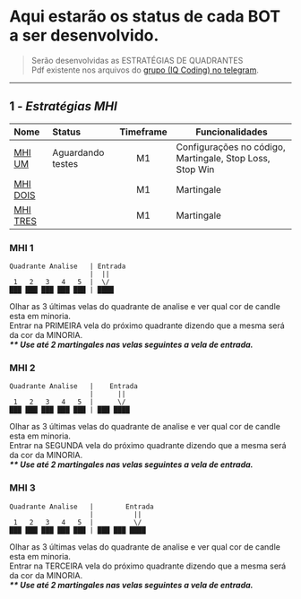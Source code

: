 # Aqui estarão os status de cada BOT a ser desenvolvido.

> Serão desenvolvidas as ESTRATÉGIAS DE QUADRANTES</br>
> Pdf existente nos arquivos do [grupo (IQ Coding) no telegram](https://bit.ly/3hMMcVE).

---

## 1 - *Estratégias MHI*

| Nome                | Status              | Timeframe   | Funcionalidades                                               |
|:--------------------|:--------------------|:-----------:| ------------------------------------------------------------- |
| [MHI UM](#mhi1)     | Aguardando testes   | M1          | Configurações no código, Martingale, Stop Loss, Stop Win      |
| [MHI DOIS](#mhi2)   |                     | M1          | Martingale                                                    |
| [MHI TRES](#mhi3)   |                     | M1          | Martingale                                                    |

<div id="mhi1"/>

### MHI 1
```
Quadrante Analise   | Entrada 
                    |  ||
 1   2   3   4   5  |  \/
███ ███ ███ ███ ███ | ████
```

Olhar as 3 últimas velas do quadrante de analise e ver qual cor de candle esta em minoria.<br/>
Entrar na PRIMEIRA vela do próximo quadrante dizendo que a mesma será da cor da MINORIA.<br/>
___** Use até 2 martingales nas velas seguintes a vela de entrada.___<br/>

<div id="mhi2"/>

### MHI 2
```
Quadrante Analise   |    Entrada 
                    |      ||
 1   2   3   4   5  |      \/
███ ███ ███ ███ ███ | ███ ████
```

Olhar as 3 últimas velas do quadrante de analise e ver qual cor de candle esta em minoria.<br/>
Entrar na SEGUNDA vela do próximo quadrante dizendo que a mesma será da cor da MINORIA.<br/>
___** Use até 2 martingales nas velas seguintes a vela de entrada.___<br/>

<div id="mhi3"/>

### MHI 3
```
Quadrante Analise   |        Entrada 
                    |          ||
 1   2   3   4   5  |          \/
███ ███ ███ ███ ███ | ███ ███ ████
```

Olhar as 3 últimas velas do quadrante de analise e ver qual cor de candle esta em minoria.<br/>
Entrar na TERCEIRA vela do próximo quadrante dizendo que a mesma será da cor da MINORIA.<br/>
___** Use até 2 martingales nas velas seguintes a vela de entrada.___<br/>